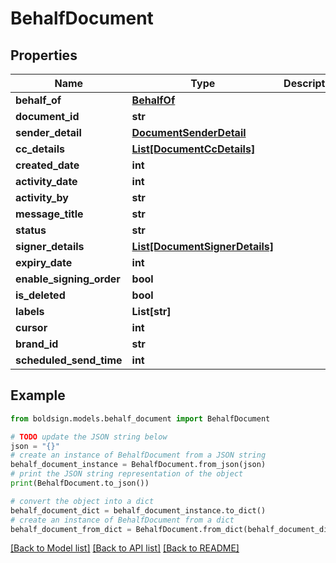 # BehalfDocument


## Properties

Name | Type | Description | Notes
------------ | ------------- | ------------- | -------------
**behalf_of** | [**BehalfOf**](BehalfOf.md) |  | [optional] 
**document_id** | **str** |  | [optional] 
**sender_detail** | [**DocumentSenderDetail**](DocumentSenderDetail.md) |  | [optional] 
**cc_details** | [**List[DocumentCcDetails]**](DocumentCcDetails.md) |  | [optional] 
**created_date** | **int** |  | [optional] 
**activity_date** | **int** |  | [optional] 
**activity_by** | **str** |  | [optional] 
**message_title** | **str** |  | [optional] 
**status** | **str** |  | [optional] 
**signer_details** | [**List[DocumentSignerDetails]**](DocumentSignerDetails.md) |  | [optional] 
**expiry_date** | **int** |  | [optional] 
**enable_signing_order** | **bool** |  | [optional] 
**is_deleted** | **bool** |  | [optional] 
**labels** | **List[str]** |  | [optional] 
**cursor** | **int** |  | [optional] 
**brand_id** | **str** |  | [optional] 
**scheduled_send_time** | **int** |  | [optional] 

## Example

```python
from boldsign.models.behalf_document import BehalfDocument

# TODO update the JSON string below
json = "{}"
# create an instance of BehalfDocument from a JSON string
behalf_document_instance = BehalfDocument.from_json(json)
# print the JSON string representation of the object
print(BehalfDocument.to_json())

# convert the object into a dict
behalf_document_dict = behalf_document_instance.to_dict()
# create an instance of BehalfDocument from a dict
behalf_document_from_dict = BehalfDocument.from_dict(behalf_document_dict)
```
[[Back to Model list]](../README.md#documentation-for-models) [[Back to API list]](../README.md#documentation-for-api-endpoints) [[Back to README]](../README.md)


